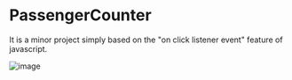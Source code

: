 # PassengerCounter
 It is a minor project simply based on the "on click listener event" feature of javascript.

 ![image](https://user-images.githubusercontent.com/77494506/139947188-52e38c37-9083-497a-bead-130e5d47b418.png)
